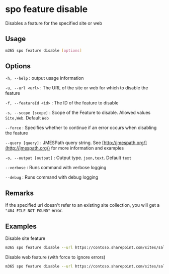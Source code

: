 # spo feature disable

Disables a feature for the specified site or web

## Usage

```sh
m365 spo feature disable [options]
```

## Options

`-h, --help`
: output usage information

`-u, --url <url>`
: The URL of the site or web for which to disable the feature

`-f, --featureId <id>`
: The ID of the feature to disable

`-s, --scope [scope]`
: Scope of the Feature to disable. Allowed values `Site,Web`. Default `Web`

`--force`
: Specifies whether to continue if an error occurs when disabling the feature

`--query [query]`
: JMESPath query string. See [http://jmespath.org/](http://jmespath.org/) for more information and examples

`-o, --output [output]`
: Output type. `json,text`. Default `text`

`--verbose`
: Runs command with verbose logging

`--debug`
: Runs command with debug logging

## Remarks

If the specified url doesn't refer to an existing site collection, you will get a `"404 FILE NOT FOUND"` error.

## Examples

Disable site feature

```sh
m365 spo feature disable --url https://contoso.sharepoint.com/sites/sales --featureId 915c240e-a6cc-49b8-8b2c-0bff8b553ed3 --scope Site
```

Disable web feature (with force to ignore errors)

```sh
m365 spo feature disable --url https://contoso.sharepoint.com/sites/sales --featureId 00bfea71-5932-4f9c-ad71-1557e5751100 --scope Web --force
```
